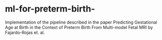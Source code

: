 # ml-for-preterm-birth-
Implementation of the pipeline described in the paper Predicting Gestational Age at Birth in the Context of Preterm Birth From Multi-model Fetal MRI by Fajardo-Rojas et. al.
